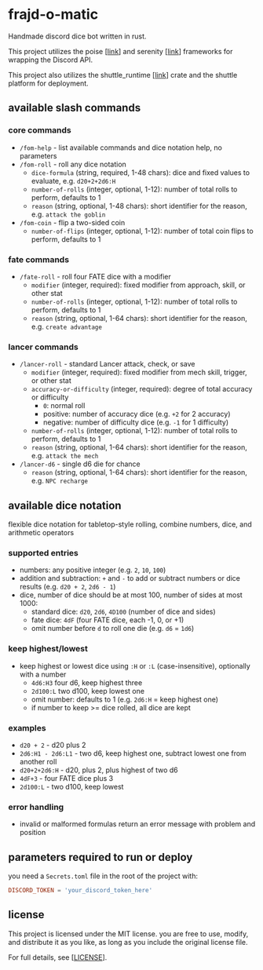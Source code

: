 # frajd-o-matic

Handmade discord dice bot written in rust.

This project utilizes the poise [[link](https://docs.rs/poise/latest/poise/)] and serenity [[link](https://docs.rs/serenity/latest/serenity/)] frameworks for wrapping the Discord API.

This project also utilizes the shuttle_runtime [[link](https://docs.rs/shuttle-runtime/latest/shuttle_runtime/)] crate and the shuttle platform for deployment.

## available slash commands

### core commands

- `/fom-help` - list available commands and dice notation help, no parameters
- `/fom-roll` - roll any dice notation
  - `dice-formula` (string, required, 1-48 chars): dice and fixed values to evaluate, e.g. `d20+2+2d6:H`
  - `number-of-rolls` (integer, optional, 1-12): number of total rolls to perform, defaults to 1
  - `reason` (string, optional, 1-48 chars): short identifier for the reason, e.g. `attack the goblin`
- `/fom-coin` - flip a two-sided coin
  - `number-of-flips` (integer, optional, 1-12): number of total coin flips to perform, defaults to 1

### fate commands

- `/fate-roll` - roll four FATE dice with a modifier
  - `modifier` (integer, required): fixed modifier from approach, skill, or other stat
  - `number-of-rolls` (integer, optional, 1-12): number of total rolls to perform, defaults to 1
  - `reason` (string, optional, 1-64 chars): short identifier for the reason, e.g. `create advantage`

### lancer commands

- `/lancer-roll` - standard Lancer attack, check, or save
  - `modifier` (integer, required): fixed modifier from mech skill, trigger, or other stat
  - `accuracy-or-difficulty` (integer, required): degree of total accuracy or difficulty
    - `0`: normal roll
    - positive: number of accuracy dice (e.g. `+2` for 2 accuracy)
    - negative: number of difficulty dice (e.g. `-1` for 1 difficulty)
  - `number-of-rolls` (integer, optional, 1-12): number of total rolls to perform, defaults to 1
  - `reason` (string, optional, 1-64 chars): short identifier for the reason, e.g. `attack the mech`
- `/lancer-d6` - single d6 die for chance
  - `reason` (string, optional, 1-64 chars): short identifier for the reason, e.g. `NPC recharge`

## available dice notation

flexible dice notation for tabletop-style rolling, combine numbers, dice, and arithmetic operators

### supported entries

- numbers: any positive integer (e.g. `2`, `10`, `100`)
- addition and subtraction: `+` and `-` to add or subtract numbers or dice results (e.g. `d20 + 2`, `2d6 - 1`)
- dice, number of dice should be at most 100, number of sides at most 1000:
  - standard dice: `d20`, `2d6`, `4D100` (number of dice and sides)
  - fate dice: `4dF` (four FATE dice, each -1, 0, or +1)
  - omit number before `d` to roll one die (e.g. `d6` = `1d6`)

### keep highest/lowest

- keep highest or lowest dice using `:H` or `:L` (case-insensitive), optionally with a number
  - `4d6:H3` four d6, keep highest three
  - `2d100:L` two d100, keep lowest one
  - omit number: defaults to 1 (e.g. `2d6:H` = keep highest one)
  - if number to keep >= dice rolled, all dice are kept

### examples

- `d20 + 2` - d20 plus 2
- `2d6:H1 - 2d6:L1` - two d6, keep highest one, subtract lowest one from another roll
- `d20+2+2d6:H` - d20, plus 2, plus highest of two d6
- `4dF+3` - four FATE dice plus 3
- `2d100:L` - two d100, keep lowest

### error handling

- invalid or malformed formulas return an error message with problem and position

## parameters required to run or deploy

you need a `Secrets.toml` file in the root of the project with:

```toml
DISCORD_TOKEN = 'your_discord_token_here'
```

## license

This project is licensed under the MIT license. you are free to use, modify, and distribute it as you like, as long as you include the original license file.

For full details, see [[LICENSE](./LICENSE)].
